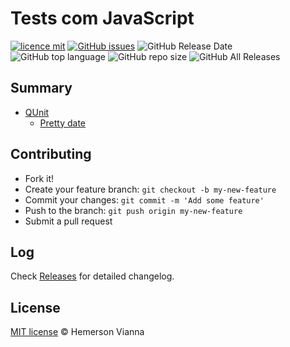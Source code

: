 # Tests com JavaScript

[![licence mit](https://img.shields.io/badge/license-MIT-blue.svg?style=flat-square)](http://hemersonvianna.mit-license.org/)
[![GitHub issues](https://img.shields.io/github/issues/org-victorinox/test-javascript.svg)](https://github.com/org-victorinox/test-javascript/issues)
![GitHub Release Date](https://img.shields.io/github/release-date/org-victorinox/test-javascript.svg)
![GitHub top language](https://img.shields.io/github/languages/top/org-victorinox/test-javascript.svg)
![GitHub repo size](https://img.shields.io/github/repo-size/org-victorinox/test-javascript.svg)
![GitHub All Releases](https://img.shields.io/github/downloads/org-victorinox/test-javascript/total.svg)

## Summary

- [QUnit](qunit/)
  - [Pretty date](qunit/pretty-date/)

## Contributing

- Fork it!
- Create your feature branch: `git checkout -b my-new-feature`
- Commit your changes: `git commit -m 'Add some feature'`
- Push to the branch: `git push origin my-new-feature`
- Submit a pull request

## Log

Check [Releases](https://github.com/org-victorinox/test-javascript/releases) for detailed changelog.

## License

[MIT license](http://hemersonvianna.mit-license.org/) © Hemerson Vianna
